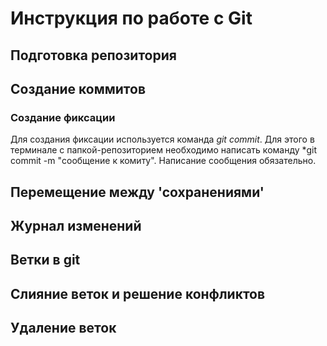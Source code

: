 # Инструкция по работе с Git

## Подготовка репозитория

## Создание коммитов

### Создание фиксации
Для создания фиксации используется команда *git commit*. Для этого в терминале с папкой-репозиторием необходимо написать команду *git commit -m "сообщение к комиту". Написание сообщения обязательно.

## Перемещение между 'сохранениями'

## Журнал изменений

## Ветки в git

## Слияние веток и решение конфликтов

## Удаление веток

